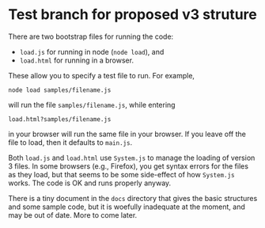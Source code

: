 # Test branch for proposed v3 struture #

There are two bootstrap files for running the code:

* `load.js` for running in node (`node load`), and 
* `load.html` for running in a browser.

These allow you to specify a test file to run.  For example,

    node load samples/filename.js

will run the file `samples/filename.js`, while entering

    load.html?samples/filename.js

in your browser will run the same file in your browser.  If you leave off the file to load, then it defaults to `main.js`.

Both `load.js` and `load.html` use `System.js` to manage the loading of version 3 files.  In some browsers (e.g., Firefox), you get syntax errors for the files as they load, but that seems to be some side-effect of how `System.js` works.  The code is OK and runs properly anyway.

There is a tiny document in the `docs` directory that gives the basic structures and some sample code, but it is woefully inadequate at the moment, and may be out of date.  More to come later.
